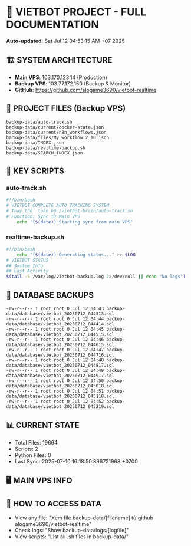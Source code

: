 # 🤖 VIETBOT PROJECT - FULL DOCUMENTATION
**Auto-updated**: Sat Jul 12 04:53:15 AM +07 2025

## 🏗️ SYSTEM ARCHITECTURE
- **Main VPS**: 103.170.123.14 (Production)
- **Backup VPS**: 103.77.172.150 (Backup & Monitor)
- **GitHub**: https://github.com/alogame3690/vietbot-realtime

## 📁 PROJECT FILES (Backup VPS)
```
backup-data/auto-track.sh
backup-data/current/docker-state.json
backup-data/current/n8n_workflows.json
backup-data/files/My_workflow_2_10.json
backup-data/INDEX.json
backup-data/realtime-backup.sh
backup-data/SEARCH_INDEX.json
```

## 🔧 KEY SCRIPTS
### auto-track.sh
```bash
#!/bin/bash
# VIETBOT COMPLETE AUTO TRACKING SYSTEM
# Thay thế toàn bộ /vietbot-brain/auto-track.sh
# Function: Sync từ Main VPS
    echo "[$(date)] Starting sync from main VPS"
```
### realtime-backup.sh
```bash
#!/bin/bash
    echo "[$(date)] Generating status..." >> $LOG
# VIETBOT STATUS
## System Info
## Last Activity
$(tail -5 /var/log/vietbot-backup.log 2>/dev/null || echo "No logs")
```

## 💾 DATABASE BACKUPS
```
-rw-r--r-- 1 root root 0 Jul 12 04:43 backup-data/database/vietbot_20250712_044313.sql
-rw-r--r-- 1 root root 0 Jul 12 04:44 backup-data/database/vietbot_20250712_044414.sql
-rw-r--r-- 1 root root 0 Jul 12 04:45 backup-data/database/vietbot_20250712_044515.sql
-rw-r--r-- 1 root root 0 Jul 12 04:46 backup-data/database/vietbot_20250712_044615.sql
-rw-r--r-- 1 root root 0 Jul 12 04:47 backup-data/database/vietbot_20250712_044716.sql
-rw-r--r-- 1 root root 0 Jul 12 04:48 backup-data/database/vietbot_20250712_044817.sql
-rw-r--r-- 1 root root 0 Jul 12 04:49 backup-data/database/vietbot_20250712_044917.sql
-rw-r--r-- 1 root root 0 Jul 12 04:50 backup-data/database/vietbot_20250712_045018.sql
-rw-r--r-- 1 root root 0 Jul 12 04:51 backup-data/database/vietbot_20250712_045118.sql
-rw-r--r-- 1 root root 0 Jul 12 04:52 backup-data/database/vietbot_20250712_045219.sql
```

## 📊 CURRENT STATE
- Total Files: 19664
- Scripts: 2
- Python Files: 0
- Last Sync: 2025-07-10 16:18:50.896721968 +0700

## 🖥️ MAIN VPS INFO


## 🚨 HOW TO ACCESS DATA
- View any file: "Xem file backup-data/[filename] từ github alogame3690/vietbot-realtime"
- Check logs: "Show backup-data/logs/[logfile]"
- View scripts: "List all .sh files in backup-data/"
